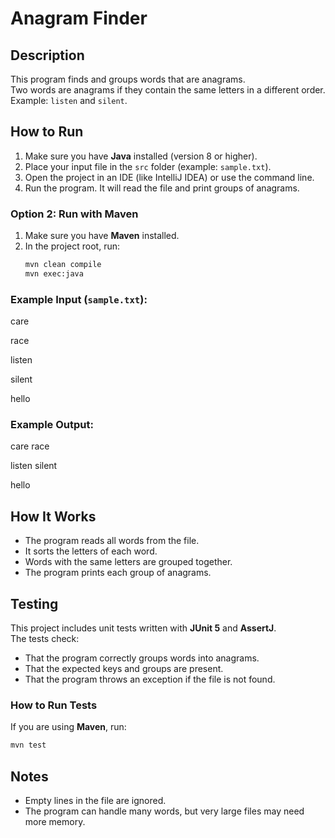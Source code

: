 # Anagram Finder

## Description

This program finds and groups words that are anagrams.  
Two words are anagrams if they contain the same letters in a different order.  
Example: `listen` and `silent`.

## How to Run

1. Make sure you have **Java** installed (version 8 or higher).
2. Place your input file in the `src` folder (example: `sample.txt`).
3. Open the project in an IDE (like IntelliJ IDEA) or use the command line.
4. Run the program. It will read the file and print groups of anagrams.

### Option 2: Run with Maven

1. Make sure you have **Maven** installed.
2. In the project root, run:
   ```bash
   mvn clean compile
   mvn exec:java
   ```

### Example Input (`sample.txt`):

care

race

listen

silent

hello

### Example Output:

care race

listen silent

hello

## How It Works

- The program reads all words from the file.
- It sorts the letters of each word.
- Words with the same letters are grouped together.
- The program prints each group of anagrams.

## Testing

This project includes unit tests written with **JUnit 5** and **AssertJ**.  
The tests check:

- That the program correctly groups words into anagrams.
- That the expected keys and groups are present.
- That the program throws an exception if the file is not found.

### How to Run Tests

If you are using **Maven**, run:

```bash
mvn test 
```

## Notes

- Empty lines in the file are ignored.
- The program can handle many words, but very large files may need more memory.


